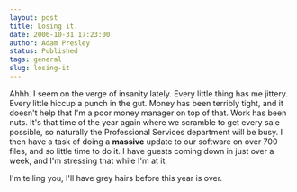 ```yaml
---
layout: post
title: Losing it.
date: 2006-10-31 17:23:00
author: Adam Presley
status: Published
tags: general
slug: losing-it
---
```


Ahhh. I seem on the verge of insanity lately. Every little thing has me
jittery. Every little hiccup a punch in the gut. Money has been terribly
tight, and it doesn't help that I'm a poor money manager on top of that.
Work has been nuts. It's that time of the year again where we scramble
to get every sale possible, so naturally the Professional Services
department will be busy. I then have a task of doing a **massive**
update to our software on over 700 files, and so little time to do it. I
have guests coming down in just over a week, and I'm stressing that
while I'm at it.

I'm telling you, I'll have grey hairs before this year is over.
